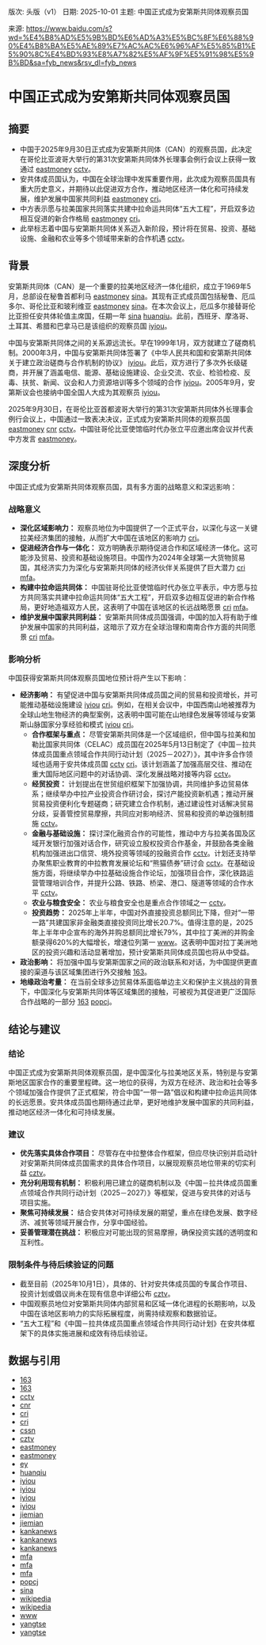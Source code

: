 版次: 头版（v1）
日期: 2025-10-01
主题: 中国正式成为安第斯共同体观察员国

来源: https://www.baidu.com/s?wd=%E4%B8%AD%E5%9B%BD%E6%AD%A3%E5%BC%8F%E6%88%90%E4%B8%BA%E5%AE%89%E7%AC%AC%E6%96%AF%E5%85%B1%E5%90%8C%E4%BD%93%E8%A7%82%E5%AF%9F%E5%91%98%E5%9B%BD&sa=fyb_news&rsv_dl=fyb_news

# 中国正式成为安第斯共同体观察员国

## 摘要
*   中国于2025年9月30日正式成为安第斯共同体（CAN）的观察员国，此决定在哥伦比亚波哥大举行的第31次安第斯共同体外长理事会例行会议上获得一致通过 [eastmoney](https://vertexaisearch.cloud.google.com/grounding-api-redirect/AUZIYQGYYYB08JXVz9iRu1GZEZVcXiiI7tn4it6EWagvyA300JTtHu2Kz4FCl3yT3ZjNtN0ig5_Lb2v73b7_jXM0L78hlFpKiEuYr3HHSaZj-XU0pqUKsFuMi7njhW4oTgYKw2CTsNVK_i4yZGZii2ZjUjrDyQ==) [cctv](https://vertexaisearch.cloud.google.com/grounding-api-redirect/AUZIYQFxzkfpvwaIWDp4Wb30J9qWtgGdk6W9pb9VXDdExbKfTagmRH5Tu0TlFq1Tm-W_P22VkUuT__yGDjA9KB2d6mkm3scoTdYbRoD5usyEJFxDEpgcDi7llNTM_xe9yVxnquSyuJkk6QDkAziTXCPS7CQ8Auou13alBu2kq19mHvJ1)。
*   安共体成员国认为，中国在全球治理中发挥重要作用，此次成为观察员国具有重大历史意义，并期待以此促进双方合作，推动地区经济一体化和可持续发展，维护发展中国家共同利益 [eastmoney](https://vertexaisearch.cloud.google.com/grounding-api-redirect/AUZIYQGYYYB08JXVz9iRu1GZEZVcXiiI7tn4it6EWagvyA300JTtHu2Kz4FCl3yT3ZjNtN0ig5_Lb2v73b7_jXM0L78hlFpKiEuYr3HHSaZj-XU0pqUKsFuMi7njhW4oTgYKw2CTsNVK_i4yZGZii2ZjUjrDyQ==) [cri](https://vertexaisearch.cloud.google.com/grounding-api-redirect/AUZIYQF_SMbo9uO50xl8d58tKCvEF-nvwpeO0UX0LH_Xs9qltrCMszDrvgVSybslr2rT01tY_upG9k_zhs24dBSeQqqh7jnbl2mbEpH1BoepbnIRTlqbUsyk-9dGRHcGQ3lJ0vb9IFYaALbtB2ANcKOA2AT9nX17VLyOdHl5TR18F1oXFA==)。
*   中方表示愿与拉美国家共同落实共建中拉命运共同体“五大工程”，开启双多边相互促进的新合作格局 [eastmoney](https://vertexaisearch.cloud.google.com/grounding-api-redirect/AUZIYQGYYYB08JXVz9iRu1GZEZVcXiiI7tn4it6EWagvyA300JTtHu2Kz4FCl3yT3ZjNtN0ig5_Lb2v73b7_jXM0L78hlFpKiEuYr3HHSaZj-XU0pqUKsFuMi7njhW4oTgYKw2CTsNVK_i4yZGZii2ZjUjrDyQ==) [cri](https://vertexaisearch.cloud.google.com/grounding-api-redirect/AUZIYQF_SMbo9uO50xl8d58tKCvEF-nvwpeO0UX0LH_Xs9qltrCMszDrvgVSybslr2rT01tY_upG9k_zhs24dBSeQqqh7jnbl2mbEpH1BoepbnIRTlqbUsyk-9dGRHcGQ3lJ0vb9IFYaALbtB2ANcKOA2AT9nX17VLyOdHl5TR18F1oXFA==)。
*   此举标志着中国与安第斯共同体关系迈入新阶段，预计将在贸易、投资、基础设施、金融和农业等多个领域带来新的合作机遇 [cctv](https://vertexaisearch.cloud.google.com/grounding-api-redirect/AUZIYQFxzkfpvwaIWDp4Wb30J9qWtgGdk6W9pb9VXDdExbKfTagmRH5Tu0TlFq1Tm-W_P22VkUuT__yGDjA9KB2d6mkm3scoTdYbRoD5usyEJFxDEpgcDi7llNTM_xe9yVxnquSyuJkk6QDkAziTXCPS7CQ8Auou13alBu2kq19mHvJ1)。

## 背景
安第斯共同体（CAN）是一个重要的拉美地区经济一体化组织，成立于1969年5月，总部设在秘鲁首都利马 [eastmoney](https://vertexaisearch.cloud.google.com/grounding-api-redirect/AUZIYQGYYYB08JXVz9iRu1GZEZVcXiiI7tn4it6EWagvyA300JTtHu2Kz4FCl3yT3ZjNtN0ig5_Lb2v73b7_jXM0L78hlFpKiEuYr3HHSaZj-XU0pqUKsFuMi7njhW4oTgYKw2CTsNVK_i4yZGZii2ZjUjrDyQ==) [sina](https://vertexaisearch.cloud.google.com/grounding-api-redirect/AUZIYQEA8E0fxL0V-QFIfWlPn2tgcsR14B2Cv5r913L51gBNlTyE7qhXeXnrDHJmsldtAWXM0gQ4NO11vihv14pHQw-iwoRtYCyy-QM4csNXkqL0w47b1vQqAVVnVUSqsS_44QOjSpdcS9zfXXj3vBmbmtp-WGUCP2Opj8BMRJ-n)。其现有正式成员国包括秘鲁、厄瓜多尔、哥伦比亚和玻利维亚 [eastmoney](https://vertexaisearch.cloud.google.com/grounding-api-redirect/AUZIYQGYYYB08JXVz9iRu1GZEZVcXiiI7tn4it6EWagvyA300JTtHu2Kz4FCl3yT3ZjNtN0ig5_Lb2v73b7_jXM0L78hlFpKiEuYr3HHSaZj-XU0pqUKsFuMi7njhW4oTgYKw2CTsNVK_i4yZGZii2ZjUjrDyQ==) [sina](https://vertexaisearch.cloud.google.com/grounding-api-redirect/AUZIYQEA8E0fxL0V-QFIfWlPn2tgcsR14B2Cv5r913L51gBNlTyE7qhXeXnrDHJmsldtAWXM0gQ4NO11vihv14pHQw-iwoRtYCyy-QM4csNXkqL0w47b1vQqAVVnVUSqsS_44QOjSpdcS9zfXXj3vBmbmtp-WGUCP2Opj8BMRJ-n)。在本次会议上，厄瓜多尔接替哥伦比亚担任安共体轮值主席国，任期一年 [sina](https://vertexaisearch.cloud.google.com/grounding-api-redirect/AUZIYQEA8E0fxL0V-QFIfWlPn2tgcsR14B2Cv5r913L51gBNlTyE7qhXeXnrDHJmsldtAWXM0gQ4NO11vihv14pHQw-iwoRtYCyy-QM4csNXkqL0w47b1vQqAVVnVUSqsS_44QOjSpdcS9zfXXj3vBmbmtp-WGUCP2Opj8BMRJ-n) [huanqiu](https://vertexaisearch.cloud.google.com/grounding-api-redirect/AUZIYQH_mZv3Qw63FCYyXmgAjFy0Xisprwhi4Uf1BL22R2zH_aiHgG9IzbCd8g_cIGTSEBNS66-SyUSDCRw0q2aRtxDy-vLTFpjB3v1YWZRzmT1fcsrgp2m02aDY1cf5TAJRUoGgltrPM8L5)。此前，西班牙、摩洛哥、土耳其、希腊和巴拿马已是该组织的观察员国 [iyiou](https://vertexaisearch.cloud.google.com/grounding-api-redirect/AUZIYQEcmIbBMk4MJOST4iVLxW4Fy4lr25Uu9KkNl7wNTwrdJWOMRk9hDcfV1P5t8384lHN0rofZhgrSJE6EZOjBn72SsvrIme3sDktVlkTpPE5b5j8ilI67qzYiCpLWL-7W_SSkn_er8pKdag==)。

中国与安第斯共同体之间的关系源远流长。早在1999年1月，双方就建立了磋商机制。2000年3月，中国与安第斯共同体签署了《中华人民共和国和安第斯共同体关于建立政治磋商与合作机制的协议》 [iyiou](https://vertexaisearch.cloud.google.com/grounding-api-redirect/AUZIYQEcmIbBMk4MJOST4iVLxW4Fy4lr25Uu9KkNl7wNTwrdJWOMRk9hDcfV1P5t8384lHN0rofZhgrSJE6EZOjBn72SsvrIme3sDktVlkTpPE5b5j8ilI67qzYiCpLWL-7W_SSkn_er8pKdag==)。此后，双方进行了多次外长级磋商，并开展了涵盖电信、能源、基础设施建设、企业交流、农业、检验检疫、反毒、扶贫、新闻、议会和人力资源培训等多个领域的合作 [iyiou](https://vertexaisearch.cloud.google.com/grounding-api-redirect/AUZIYQEcmIbBMk4MJOST4iVLxW4Fy4lr25Uu9KkNl7wNTwrdJWOMRk9hDcfV1P5t8384lHN0rofZhgrSJE6EZOjBn72SsvrIme3sDktVlkTpPE5b5j8ilI67qzYiCpLWL-7W_SSkn_er8pKdag==)。2005年9月，安第斯议会也接纳中国全国人大成为其观察员 [iyiou](https://vertexaisearch.cloud.google.com/grounding-api-redirect/AUZIYQEcmIbBMk4MJOST4iVLxW4Fy4lr25Uu9KkNl7wNTwrdJWOMRk9hDcfV1P5t8384lHN0rofZhgrSJE6EZOjBn72SsvrIme3sDktVlkTpPE5b5j8ilI67qzYiCpLWL-7W_SSkn_er8pKdag==)。

2025年9月30日，在哥伦比亚首都波哥大举行的第31次安第斯共同体外长理事会例行会议上，中国通过一致表决决议，正式成为安第斯共同体的观察员国 [eastmoney](https://vertexaisearch.cloud.google.com/grounding-api-redirect/AUZIYQGYYYB08JXVz9iRu1GZEZVcXiiI7tn4it6EWagvyA300JTtHu2Kz4FCl3yT3ZjNtN0ig5_Lb2v73b7_jXM0L78hlFpKiEuYr3HHSaZj-XU0pqUKsFuMi7njhW4oTgYKw2CTsNVK_i4yZGZii2ZjUjrDyQ==) [cnr](https://vertexaisearch.cloud.google.com/grounding-api-redirect/AUZIYQEcaLDHITrantio1MXNXCd34WzKss9t8pLS7I3zxCpJa9SnVQD2SAtF5uWgqZrSWNRAI8JX_aocFWkae2zj8mJtwZ2Alk14bFw9LnT62yYxKidb0ba__k3Fs9r-XTTQXVq6gBbIdhAdqmdN5lT64Z251xmI46LHyYGSZddmOqRgtXoA2Cg=) [cctv](https://vertexaisearch.cloud.google.com/grounding-api-redirect/AUZIYQFxzkfpvwaIWDp4Wb30J9qWtgGdk6W9pb9VXDdExbKfTagmRH5Tu0TlFq1Tm-W_P22VkUuT__yGDjA9KB2d6mkm3scoTdYbRoD5usyEJFxDEpgcDi7llNTM_xe9yVxnquSyuJkk6QDkAziTXCPS7CQ8Auou13alBu2kq19mHvJ1)。中国驻哥伦比亚使馆临时代办张立平应邀出席会议并代表中方发言 [eastmoney](https://vertexaisearch.cloud.google.com/grounding-api-redirect/AUZIYQGYYYB08JXVz9iRu1GZEZVcXiiI7tn4it6EWagvyA300JTtHu2Kz4FCl3yT3ZjNtN0ig5_Lb2v73b7_jXM0L78hlFpKiEuYr3HHSaZj-XU0pqUKsFuMi7njhW4oTgYKw2CTsNVK_i4yZGZii2ZjUjrDyQ==)。

## 深度分析
中国正式成为安第斯共同体观察员国，具有多方面的战略意义和深远影响：

### 战略意义
*   **深化区域影响力：** 观察员地位为中国提供了一个正式平台，以深化与这一关键拉美经济集团的接触，从而扩大中国在该地区的影响力 [cri](https://vertexaisearch.cloud.google.com/grounding-api-redirect/AUZIYQF_SMbo9uO50xl8d58tKCvEF-nvwpeO0UX0LH_Xs9qltrCMszDrvgVSybslr2rT01tY_upG9k_zhs24dBSeQqqh7jnbl2mbEpH1BoepbnIRTlqbUsyk-9dGRHcGQ3lJ0vb9IFYaALbtB2ANcKOA2AT9nX17VLyOdHl5TR18F1oXFA==)。
*   **促进经济合作与一体化：** 双方明确表示期待促进合作和区域经济一体化。这可能涉及贸易、投资和基础设施项目。中国作为2024年全球第一大货物贸易国，其经济实力为深化与安第斯共同体的经济伙伴关系提供了巨大潜力 [cri](https://vertexaisearch.cloud.google.com/grounding-api-redirect/AUZIYQF_SMbo9uO50xl8d58tKCvEF-nvwpeO0UX0LH_Xs9qltrCMszDrvgVSybslr2rT01tY_upG9k_zhs24dBSeQqqh7jnbl2mbEpH1BoepbnIRTlqbUsyk-9dGRHcGQ3lJ0vb9IFYaALbtB2ANcKOA2AT9nX17VLyOdHl5TR18F1oXFA==) [mfa](https://vertexaisearch.cloud.google.com/grounding-api-redirect/AUZIYQECgGbq_itjyZczgmabL30QCfYf47QHGDJGeygoDVUh5rQaX5gtbNyLqfl4CbIXAoqcZrFNYHuHpRdj-Umr5V7GEs7cZiVTYf4E2XWoNn1FSShCXFfQnrfTbTNOohgHdr70IiCpXwp5caPS-CeC233bVzlVXGgV_9w=)。
*   **构建中拉命运共同体：** 中国驻哥伦比亚使馆临时代办张立平表示，中方愿与拉方共同落实共建中拉命运共同体“五大工程”，开启双多边相互促进的新合作格局，更好地造福双方人民，这表明了中国在该地区的长远战略愿景 [cri](https://vertexaisearch.cloud.google.com/grounding-api-redirect/AUZIYQF_SMbo9uO50xl8d58tKCvEF-nvwpeO0UX0LH_Xs9qltrCMszDrvgVSybslr2rT01tY_upG9k_zhs24dBSeQqqh7jnbl2mbEpH1BoepbnIRTlqbUsyk-9dGRHcGQ3lJ0vb9IFYaALbtB2ANcKOA2AT9nX17VLyOdHl5TR18F1oXFA==) [mfa](https://vertexaisearch.cloud.google.com/grounding-api-redirect/AUZIYQECgGbq_itjyZczgmabL30QCfYf47QHGDJGeygoDVUh5rQaX5gtbNyLqfl4CbIXAoqcZrFNYHuHpRdj-Umr5V7GEs7cZiVTYf4E2XWoNn1FSShCXFfQnrfTbTNOohgHdr70IiCpXwp5caPS-CeC233bVzlVXGgV_9w=)。
*   **维护发展中国家共同利益：** 安第斯共同体成员国强调，中国的加入将有助于维护发展中国家的共同利益，这暗示了双方在全球治理和南南合作方面的共同愿景 [cri](https://vertexaisearch.cloud.google.com/grounding-api-redirect/AUZIYQF_SMbo9uO50xl8d58tKCvEF-nvwpeO0UX0LH_Xs9qltrCMszDrvgVSybslr2rT01tY_upG9k_zhs24dBSeQqqh7jnbl2mbEpH1BoepbnIRTlqbUsyk-9dGRHcGQ3lJ0vb9IFYaALbtB2ANcKOA2AT9nX17VLyOdHl5TR18F1oXFA==) [mfa](https://vertexaisearch.cloud.google.com/grounding-api-redirect/AUZIYQGVQBpIiSxC2kW-2jL0KowbQj_pIbG1A24zD7kxz32_QkCldqmpYjjOEihsEQJOjmZzEjwaasgcRE2ST46LKHF0bGCTeUdfm9eo_mNvMCfp-SZ_TahQzDcgZZ1wc3idreCTzgS3pe_uwy-rMso-IN4wZjlQFrT6ah7bXWS8rTSjVk_0Hh8Jyw==)。

### 影响分析
中国获得安第斯共同体观察员国地位预计将产生以下影响：
*   **经济影响：** 有望促进中国与安第斯共同体成员国之间的贸易和投资增长，并可能推动基础设施建设 [iyiou](https://vertexaisearch.cloud.google.com/grounding-api-redirect/AUZIYQEcmIbBMk4MJOST4iVLxW4Fy4lr25Uu9KkNl7wNTwrdJWOMRk9hDcfV1P5t8384lHN0rofZhgrSJE6EZOjBn72SsvrIme3sDktVlkTpPE5b5j8ilI67qzYiCpLWL-7W_SSkn_er8pKdag==) [cri](https://vertexaisearch.cloud.google.com/grounding-api-redirect/AUZIYQF_SMbo9uO50xl8d58tKCvEF-nvwpeO0UX0LH_Xs9qltrCMszDrvgVSybslr2rT01tY_upG9k_zhs24dBSeQqqh7jnbl2mbEpH1BoepbnIRTlqbUsyk-9dGRHcGQ3lJ0vb9IFYaALbtB2ANcKOA2AT9nX17VLyOdHl5TR18F1oXFA==)。例如，在相关会议中，中国西南山地被推荐为全球山地生物经济的典型案例，这表明中国可能在山地绿色发展等领域与安第斯山脉国家分享经验和模式 [iyiou](https://vertexaisearch.cloud.google.com/grounding-api-redirect/AUZIYQEcmIbBMk4MJOST4iVLxW4Fy4lr25Uu9KkNl7wNTwrdJWOMRk9hDcfV1P5t8384lHN0rofZhgrSJE6EZOjBn72SsvrIme3sDktVlkTpPE5b5j8ilI67qzYiCpLWL-7W_SSkn_er8pKdag==) [cri](https://vertexaisearch.cloud.google.com/grounding-api-redirect/AUZIYQF_SMbo9uO50xl8d58tKCvEF-nvwpeO0UX0LH_Xs9qltrCMszDrvgVSybslr2rT01tY_upG9k_zhs24dBSeQqqh7jnbl2mbEpH1BoepbnIRTlqbUsyk-9dGRHcGQ3lJ0vb9IFYaALbtB2ANcKOA2AT9nX17VLyOdHl5TR18F1oXFA==)。
    *   **合作框架与重点：** 尽管安第斯共同体是一个区域组织，但中国与拉美和加勒比国家共同体（CELAC）成员国在2025年5月13日制定了《中国－拉共体成员国重点领域合作共同行动计划（2025－2027）》，其中许多合作领域也适用于安共体成员国 [cctv](https://vertexaisearch.cloud.google.com/grounding-api-redirect/AUZIYQFxzkfpvwaIWDp4Wb30J9qWtgGdk6W9pb9VXDdExbKfTagmRH5Tu0TlFq1Tm-W_P22VkUuT__yGDjA9KB2d6mkm3scoTdYbRoD5usyEJFxDEpgcDi7llNTM_xe9yVxnquSyuJkk6QDkAziTXCPS7CQ8Auou13alBu2kq19mHvJ1) [cri](https://vertexaisearch.cloud.google.com/grounding-api-redirect/AUZIYQHCpq4h3FaWkrAZn65-zrDdvYVlI-clDPDyPWcELbeA98BioX8D3bpzOiVcUQN6Mc_iNbnWBUzBIkgFYbneBIcFOUfXzQZdJyPujVGdObgcqtneKiBsXJIBfPX8DcyBZj_l0DrIVFX3dT5Ea2WOyJeYYLaRS44Ap8HDOmGV3dbMfRs=)。该计划涵盖了加强高层交往、推动在重大国际地区问题中的对话协调、深化发展战略对接等内容 [cctv](https://vertexaisearch.cloud.google.com/grounding-api-redirect/AUZIYQFxzkfpvwaIWDp4Wb30J9qWtgGdk6W9pb9VXDdExbKfTagmRH5Tu0TlFq1Tm-W_P22VkUuT__yGDjA9KB2d6mkm3scoTdYbRoD5usyEJFxDEpgcDi7llNTM_xe9yVxnquSyuJkk6QDkAziTXCPS7CQ8Auou13alBu2kq19mHvJ1)。
    *   **经贸投资：** 计划提出在世贸组织框架下加强协调，共同维护多边贸易体系；继续举办中拉产业投资合作研讨会，探讨产能投资新机遇；推动开展贸易投资便利化专题磋商；研究建立合作机制，通过建设性对话解决贸易分歧，妥善管控贸易摩擦，共同应对影响经济、贸易和投资的单边强制措施 [cctv](https://vertexaisearch.cloud.google.com/grounding-api-redirect/AUZIYQFxzkfpvwaIWDp4Wb30J9qWtgGdk6W9pb9VXDdExbKfTagmRH5Tu0TlFq1Tm-W_P22VkUuT__yGDjA9KB2d6mkm3scoTdYbRoD5usyEJFxDEpgcDi7llNTM_xe9yVxnquSyuJkk6QDkAziTXCPS7CQ8Auou13alBu2kq19mHvJ1)。
    *   **金融与基础设施：** 探讨深化融资合作的可能性，推动中方与拉美各国及区域开发银行加强对话合作，研究设立股权投资合作基金，并鼓励各类金融机构加强进出口信贷、境外投资等领域的投融资合作 [cctv](https://vertexaisearch.cloud.google.com/grounding-api-redirect/AUZIYQFxzkfpvwaIWDp4Wb30J9qWtgGdk6W9pb9VXDdExbKfTagmRH5Tu0TlFq1Tm-W_P22VkUuT__yGDjA9KB2d6mkm3scoTdYbRoD5usyEJFxDEpgcDi7llNTM_xe9yVxnquSyuJkk6QDkAziTXCPS7CQ8Auou13alBu2kq19mHvJ1)。计划还支持举办聚焦职业教育的中拉教育发展论坛和“熊猫债券”研讨会 [cctv](https://vertexaisearch.cloud.google.com/grounding-api-redirect/AUZIYQFxzkfpvwaIWDp4Wb30J9qWtgGdk6W9pb9VXDdExbKfTagmRH5Tu0TlFq1Tm-W_P22VkUuT__yGDjA9KB2d6mkm3scoTdYbRoD5usyEJFxDEpgcDi7llNTM_xe9yVxnquSyuJkk6QDkAziTXCPS7CQ8Auou13alBu2kq19mHvJ1)。在基础设施方面，将继续举办中拉基础设施合作论坛，加强项目合作，深化铁路运营管理培训合作，并提升公路、铁路、桥梁、港口、隧道等领域的合作水平 [cctv](https://vertexaisearch.cloud.google.com/grounding-api-redirect/AUZIYQFxzkfpvwaIWDp4Wb30J9qWtgGdk6W9pb9VXDdExbKfTagmRH5Tu0TlFq1Tm-W_P22VkUuT__yGDjA9KB2d6mkm3scoTdYbRoD5usyEJFxDEpgcDi7llNTM_xe9yVxnquSyuJkk6QDkAziTXCPS7CQ8Auou13alBu2kq19mHvJ1)。
    *   **农业与粮食安全：** 农业与粮食安全也是重点合作领域之一 [cctv](https://vertexaisearch.cloud.google.com/grounding-api-redirect/AUZIYQFxzkfpvwaIWDp4Wb30J9qWtgGdk6W9pb9VXDdExbKfTagmRH5Tu0TlFq1Tm-W_P22VkUuT__yGDjA9KB2d6mkm3scoTdYbRoD5usyEJFxDEpgcDi7llNTM_xe9yVxnquSyuJkk6QDkAziTXCPS7CQ8Auou13alBu2kq19mHvJ1)。
    *   **投资趋势：** 2025年上半年，中国对外直接投资总额同比下降，但对“一带一路”共建国家非金融类直接投资同比增长20.7%。值得注意的是，2025年上半年中企宣布的海外并购总额同比增长79%，其中拉丁美洲的并购金额录得620%的大幅增长，增速位列第一 [www](https://vertexaisearch.cloud.google.com/grounding-api-redirect/AUZIYQFd72R1dWJQOs743hEV9gJg4uxM8_2Gs0oU_Nu1FciZ0l_J83YyW-AF4pQLbgiXlurK5GlFnv6uyREU0CTWKaWMqhz9-kXhmrUpCk150M_s7YXkANOP-sQTq6uQpdLC7Hf9RUCDghdeW3Ve5hBCFyaMiqmwnDBnAg==)。这表明中国对拉丁美洲地区的投资兴趣和活动显著增加，预计安第斯共同体成员国也将从中受益。
*   **政治影响：** 将加强中国与安第斯国家之间的政治联系和对话，为中国提供更直接的渠道与该区域集团进行外交接触 [163](https://vertexaisearch.cloud.google.com/grounding-api-redirect/AUZIYQFlc_phZN29mMmn6mFB1aO65zwFxvZCjc-6sztEZhtQpbOs--jGEdh0D3Zdjb7Qg44pTbXM42BPdO2pMVCF0yXuOK7AI-jdwZnmudmOw01B9pLgPv7qQmCrUo_xh4MphC39OCZLaSINzoG17kJtYQ==)。
*   **地缘政治考量：** 在当前全球多边贸易体系面临单边主义和保护主义挑战的背景下，中国深化与安第斯共同体等区域集团的接触，可被视为其促进更广泛国际合作战略的一部分 [163](https://vertexaisearch.cloud.google.com/grounding-api-redirect/AUZIYQFlc_phZN29mMmn6mFB1aO65zwFxvZCjc-6sztEZhtQpbOs--jGEdh0D3Zdjb7Qg44pTbXM42BPdO2pMVCF0yXuOK7AI-jdwZnmudmOw01B9pLgPv7qQmCrUo_xh4MphC39OCZLaSINzoG17kJtYQ==) [popcj](https://vertexaisearch.cloud.google.com/grounding-api-redirect/AUZIYQEQcvRRtzpxCE4WQnrbcGIJOmc46VZXAIy5iAVGefTU9w7eYQvDKxMSg2qGTCSD1HBPpgGLHdQqz4Y6eFCuL0MPkiUgdfP6yP9-x9a6MXkyLiXph5yYBn0jPeIVchpLr-xsO9uWKI0=)。

## 结论与建议
### 结论
中国正式成为安第斯共同体观察员国，是中国深化与拉美地区关系，特别是与安第斯地区国家合作的重要里程碑。这一地位的获得，为双方在经济、政治和社会等多个领域加强合作提供了正式框架，符合中国“一带一路”倡议和构建中拉命运共同体的长远愿景。安共体成员国也期待通过此举，更好地维护发展中国家的共同利益，推动地区经济一体化和可持续发展。

### 建议
*   **优先落实具体合作项目：** 尽管存在中拉整体合作框架，但应尽快识别并启动针对安第斯共同体成员国需求的具体合作项目，以展现观察员地位带来的切实利益 [cztv](https://vertexaisearch.cloud.google.com/grounding-api-redirect/AUZIYQH7hCfpeDqTiULPMAMTyqaZCo3tsrGLLMlHAwH5KrRUUhsYYH-3rdTrVrNwDTTbMufyiRfoTZTLO6UgpV--7lib8os_Dfi41qsIFGbnVLLY91HGGfdU0se8RdFTL1trD5Bs)。
*   **充分利用现有机制：** 积极利用已建立的磋商机制以及《中国－拉共体成员国重点领域合作共同行动计划（2025－2027）》等框架，促进与安共体的对话与项目实施。
*   **聚焦可持续发展：** 结合安共体对可持续发展的期望，重点在绿色发展、数字经济、减贫等领域开展合作，分享中国经验。
*   **妥善管理潜在挑战：** 积极应对可能出现的贸易摩擦，确保投资实践的透明度和互利性。

### 限制条件与待后续验证的问题
*   截至目前（2025年10月1日），具体的、针对安共体成员国的专属合作项目、投资计划或倡议尚未在现有信息中详细公布 [cztv](https://vertexaisearch.cloud.google.com/grounding-api-redirect/AUZIYQH7hCfpeDqTiULPMAMTyqaZCo3tsrGLLMlHAwH5KrRUUhsYYH-3rdTrVrNwDTTbMufyiRfoTZTLO6UgpV--7lib8os_Dfi41qsIFGbnVLLY91HGGfdU0se8RdFTL1trD5Bs)。
*   中国观察员地位对安第斯共同体内部贸易和区域一体化进程的长期影响，以及中国在该地区影响力的实际拓展程度，尚需持续观察和数据验证。
*   “五大工程”和《中国－拉共体成员国重点领域合作共同行动计划》在安共体框架下的具体实施进展和成效有待后续验证。

## 数据与引用
*   [163](https://vertexaisearch.google.com/id/0-2)
*   [163](https://vertexaisearch.cloud.google.com/grounding-api-redirect/AUZIYQFlc_phZN29mMmn6mFB1aO65zwFxvZCjc-6sztEZhtQpbOs--jGEdh0D3Zdjb7Qg44pTbXM42BPdO2pMVCF0yXuOK7AI-jdwZnmudmOw01B9pLgPv7qQmCrUo_xh4MphC39OCZLaSINzoG17kJtYQ==)
*   [cctv](https://vertexaisearch.cloud.google.com/grounding-api-redirect/AUZIYQFxzkfpvwaIWDp4Wb30J9qWtgGdk6W9pb9VXDdExbKfTagmRH5Tu0TlFq1Tm-W_P22VkUuT__yGDjA9KB2d6mkm3scoTdYbRoD5usyEJFxDEpgcDi7llNTM_xe9yVxnquSyuJkk6QDkAziTXCPS7CQ8Auou13alBu2kq19mHvJ1)
*   [cnr](https://vertexaisearch.cloud.google.com/grounding-api-redirect/AUZIYQEcaLDHITrantio1MXNXCd34WzKss9t8pLS7I3zxCpJa9SnVQD2SAtF5uWgqZrSWNRAI8JX_aocFWkae2zj8mJtwZ2Alk14bFw9LnT62yYxKidb0ba__k3Fs9r-XTTQXVq6gBbIdhAdqmdN5lT64Z251xmI46LHyYGSZddmOqRgtXoA2Cg=)
*   [cri](https://vertexaisearch.cloud.google.com/grounding-api-redirect/AUZIYQF_SMbo9uO50xl8d58tKCvEF-nvwpeO0UX0LH_Xs9qltrCMszDrvgVSybslr2rT01tY_upG9k_zhs24dBSeQqqh7jnbl2mbEpH1BoepbnIRTlqbUsyk-9dGRHcGQ3lJ0vb9IFYaALbtB2ANcKOA2AT9nX17VLyOdHl5TR18F1oXFA==)
*   [cri](https://vertexaisearch.cloud.google.com/grounding-api-redirect/AUZIYQHCpq4h3FaWkrAZn65-zrDdvYVlI-clDPDyPWcELbeA98BioX8D3bpzOiVcUQN6Mc_iNbnWBUzBIkgFYbneBIcFOUfXzQZdJyPujVGdObgcqtneKiBsXJIBfPX8DcyBZj_l0DrIVFX3dT5Ea2WOyJeYYLaRS44Ap8HDOmGV3dbMfRs=)
*   [cssn](https://vertexaisearch.cloud.google.com/grounding-api-redirect/AUZIYQEzWBoQqWFOBr3fILRW3Nv1c6sQJnXS_J-G4zrgCcp57_PreYj5w8TvjtKOj3WLALW7AEQCTJzjokIZ8pNpXUxr2EDgxnM6xRMovqDq154r684AZrQp_aULEbnGa8ZWCLD4vYxj77CRL3foNsxjQCZ_Z-raLIvWzSrl9hrbPcfwFyKiD_im)
*   [cztv](https://vertexaisearch.cloud.google.com/grounding-api-redirect/AUZIYQH7hCfpeDqTiULPMAMTyqaZCo3tsrGLLMlHAwH5KrRUUhsYYH-3rdTrVrNwDTTbMufyiRfoTZTLO6UgpV--7lib8os_Dfi41qsIFGbnVLLY91HGGfdU0se8RdFTL1trD5Bs)
*   [eastmoney](https://vertexaisearch.cloud.google.com/grounding-api-redirect/AUZIYQGYYYB08JXVz9iRu1GZEZVcXiiI7tn4it6EWagvyA300JTtHu2Kz4FCl3yT3ZjNtN0ig5_Lb2v73b7_jXM0L78hlFpKiEuYr3HHSaZj-XU0pqUKsFuMi7njhW4oTgYKw2CTsNVK_i4yZGZii2ZjUjrDyQ==)
*   [eastmoney](https://vertexaisearch.cloud.google.com/grounding-api-redirect/AUZIYQGYxXHn-cyKRLBsvn0chrysNJm402Xt1Hr-UKZ_aWcZCmF9A_IDKk8C47yVz3axJN4i3H3jAQn22_zJwSkHaBKNJADQJ1BY5DFRCpw1opN4eS_FTfLt-YLbrN2Ms-8Px1_zYma4oehZyCqd5Da0vnIPwRI=)
*   [ey](https://vertexaisearch.cloud.google.com/grounding-api-redirect/AUZIYQE7Ni0-3RVhGHgWu_1jNL2h_PFFR8ANJGCRUY8roMgLpz8TePUtMvrjsHwjYluQVlIF5VL99V_AZ5fgOAmIJ6xbXt0xKOAu8NgYITev7PdQFe36DvTFvTiSzbsndOnvgWH6K_OwuHEnTLZsEFGz0wEtTLmGL3Hx9zkWy30ocokoRrVh-Ld7xf2jrlc2lF59VTw0k-no_oWf-9-GlX7ioKRljCsFEqs5_KFY_C2eBZ4PsTCFEJMvUiOnpWwIFdcQk0D0PY4nVuqoqD1W0m7nmoar5TlLmyysPcM7CB0cr9t1lhX1CnMAILo=)
*   [huanqiu](https://vertexaisearch.cloud.google.com/grounding-api-redirect/AUZIYQH_mZv3Qw63FCYyXmgAjFy0Xisprwhi4Uf1BL22R2zH_aiHgG9IzbCd8g_cIGTSEBNS66-SyUSDCRw0q2aRtxDy-vLTFpjB3v1YWZRzmT1fcsrgp2m02aDY1cf5TAJRUoGgltrPM8L5)
*   [iyiou](https://vertexaisearch.cloud.google.com/grounding-api-redirect/AUZIYQEKS-o1G-_-CQTv_poJWNXk3HnToQV-bkAL6bJqiCkxgw9EI9rxKAaMUfqkLH4k44s9QQlFDX1aXRpKm6ySU8yBO6yiY159JcC0SknCgiRV4mR9H9BzIZ4bCntDqRCRMBMZBcNAk9Ammw==)
*   [iyiou](https://vertexaisearch.cloud.google.com/grounding-api-redirect/AUZIYQEcmIbBMk4MJOST4iVLxW4Fy4lr25Uu9KkNl7wNTwrdJWOMRk9hDcfV1P5t8384lHN0rofZhgrSJE6EZOjBn72SsvrIme3sDktVlkTpPE5b5j8ilI67qzYiCpLWL-7W_SSkn_er8pKdag==)
*   [iyiou](https://vertexaisearch.cloud.google.com/grounding-api-redirect/AUZIYQFn7YB-ReX60riiq5c4bZf2FBGSGeN8OGsJ5WkTqVb-UrYVVJsT7EKEhDud6E0uDj_ztdF3p3NacjzaAJJT7bQRyRKxYu_lM185TZfcignJMsloKrYd20odkPqXifV6dKvrNh8Fx_5kLMg=)
*   [iyiou](https://vertexaisearch.cloud.google.com/grounding-api-redirect/AUZIYQF11VzOPoNHygEHuRIYeU6N6-VmKIS9dmeNJ0kqtZw3gSmor7OKAOx_uBlBpzuc4ZPQZYLZwLvIV0OzS1A1YBtOn2oESZcWdW52rQVZ-CEJQ3ef8ypbiRVSyYhV73UwzayEVMr6xmea20I=)
*   [jiemian](https://vertexaisearch.cloud.google.com/grounding-api-redirect/AUZIYQGJ9XUCXpSxazfNsIfQY4dsXxTEQUKFI56fMrio8UWeKghveH_hmyU7q2NJkBGSeETMy48lJd-kxAuq_u0hCwd6HQSac_rVEKPL7ikr4uDB-53bDUTBeo3Bjqqpcp0J)
*   [jiemian](https://vertexaisearch.cloud.google.com/grounding-api-redirect/AUZIYQH-9dF3cvs4AAxRfeLGmTsappj9WG7wZgkwjCcDD1MYweEA1WCcUrmfij0mwj0Peml6SbZfADjnjiA-vL1Br-Pf9ylNty89IdlpWHn8bgmBwDtJ5C_eB6yKpPh0Y_kcBg==)
*   [kankanews](https://vertexaisearch.cloud.google.com/grounding-api-redirect/AUZIYQGMBy88-7tuCUmwhqCsjvxFcryVFpYuNfg2zkZYXNSFBK50Ap5ltyn4jJstiN5-swjK68qxTub8jtksAGelxkl5chiOk355_PqDixUPoPNnSGXBywFPYPmiMsHIqtq4clEg)
*   [kankanews](https://vertexaisearch.cloud.google.com/grounding-api-redirect/AUZIYQF2pP_8STl3GEC9izMKkCXPDd3ohFR8ZisYm986M2z4FF2X3gnzaw03J779p24YRcVpoczEErJtM648hFgo5rU5oItqYB_5IvuKDpX4c1YdUde_pmIc2LpYB_MrSto10I3D2w==)
*   [kankanews](https://vertexaisearch.cloud.google.com/grounding-api-redirect/AUZIYQGZ_Nw9sfyiQW6e2GbDbdYqTKoWIEaVdo0Vrkf63Wb5dcsZGk48-tRd462-QwtnuhiqHVLMSmMWGAQh2swEmWlOWoI_TCi0AyYk0GxlOblRS8UYjuOwL8TLshpeen_FRoLcOQ==)
*   [mfa](https://vertexaisearch.cloud.google.com/grounding-api-redirect/AUZIYQHVCQiftA8KcSa83CSF2ShiLCI9yCFHVnGySKQN_gv7rg69Kn7ogHTdJy8jxERK1bUBln_iTZ1l9Ness1OvG7jRVocvvjbd93jz9mD_-kWcciWs2gg2JhhhW8VEpu3kTyTy5IQV6KMRoqg3hmZ0vr3WgQhxs2AFjV9e_IKuXv6jVA55mMO2eSEYCAh8FMvtmg==)
*   [mfa](https://vertexaisearch.cloud.google.com/grounding-api-redirect/AUZIYQECgGbq_itjyZczgmabL30QCfYf47QHGDJGeygoDVUh5rQaX5gtbNyLqfl4CbIXAoqcZrFNYHuHpRdj-Umr5V7GEs7cZiVTYf4E2XWoNn1FSShCXFfQnrfTbTNOohgHdr70IiCpXwp5caPS-CeC233bVzlVXGgV_9w=)
*   [mfa](https://vertexaisearch.cloud.google.com/grounding-api-redirect/AUZIYQGVQBpIiSxC2kW-2jL0KowbQj_pIbG1A24zD7kxz32_QkCldqmpYjjOEihsEQJOjmZzEjwaasgcRE2ST46LKHF0bGCTeUdfm9eo_mNvMCfp-SZ_TahQzDcgZZ1wc3idreCTzgS3pe_uwy-rMso-IN4wZjlQFrT6ah7bXWS8rTSjVk_0Hh8Jyw==)
*   [popcj](https://vertexaisearch.cloud.google.com/grounding-api-redirect/AUZIYQEQcvRRtzpxCE4WQnrbcGIJOmc46VZXAIy5iAVGefTU9w7eYQvDKxMSg2qGTCSD1HBPpgGLHdQqz4Y6eFCuL0MPkiUgdfP6yP9-x9a6MXkyLiXph5yYBn0jPeIVchpLr-xsO9uWKI0=)
*   [sina](https://vertexaisearch.cloud.google.com/grounding-api-redirect/AUZIYQEA8E0fxL0V-QFIfWlPn2tgcsR14B2Cv5r913L51gBNlTyE7qhXeXnrDHJmsldtAWXM0gQ4NO11vihv14pHQw-iwoRtYCyy-QM4csNXkqL0w47b1vQqAVVnVUSqsS_44QOjSpdcS9zfXXj3vBmbmtp-WGUCP2Opj8BMRJ-n)
*   [wikipedia](https://vertexaisearch.cloud.google.com/grounding-api-redirect/AUZIYQFibYYn7hUXE54A3AtQZZKwgUTfvQr1ccZlmoW2Eb_PXTCMXC5qzO-gds4pKT9GTMIBoTvwalP89rcHQgWN-rI72c-yOM4LFE3lswSQJXkkxhQS48696V3AiNG73rAFfeFdMFrlaif73L1QH6wMJNBM-Z590BzpJ6P9-vu13cfZpxz1bhDhOELyVV25CW5Lww==)
*   [wikipedia](https://vertexaisearch.cloud.google.com/grounding-api-redirect/AUZIYQHVVdh2DNqS-mMByzjey_FKY-Vt5uB4Po2OhpiAzkPlqDPP-saG850lJcIzv40710x0BfZmn3h5eFf0Fk_khhG8LjXcKF4JDTYavK8eYZAiPU0DZ9iHavCSmK-l90axMC-lZo3UQX3EKvb4dwYfUNTsJylw0NUJ6KuRaoNIWSsqlQJrQu_t3vgeh4ocUw1etA==)
*   [www](https://vertexaisearch.cloud.google.com/grounding-api-redirect/AUZIYQFd72R1dWJQOs743hEV9gJg4uxM8_2Gs0oU_Nu1FciZ0l_J83YyW-AF4pQLbgiXlurK5GlFnv6uyREU0CTWKaWMqhz9-kXhmrUpCk150M_s7YXkANOP-sQTq6uQpdLC7Hf9RUCDghdeW3Ve5hBCFyaMiqmwnDBnAg==)
*   [yangtse](https://vertexaisearch.cloud.google.com/grounding-api-redirect/AUZIYQGvZ6Amplm7x2Wf6J0NZMkxMHC8Le-eSBIs_B7w3HSBcDqHaCIJe1cakrxSKvuIHRZm5mIBV7U2V_vKP8sDLmUBgcgv0slS9KWx8KkeRP2HP9Xq7ZbNMunz1Ylj)
*   [yangtse](https://vertexaisearch.cloud.google.com/grounding-api-redirect/AUZIYQGOxo_uYbDoviQ4yjQBvL8ERVYbgTrUtg2BlwCPSJZSud-euCUkOhigNZ2pXAtkqoK3u8Iv8vUBbk6wQFO1sdtyrUQkpXBFtnfiH3VmD2O12gEoFzeyhuJa0c_OKA==)